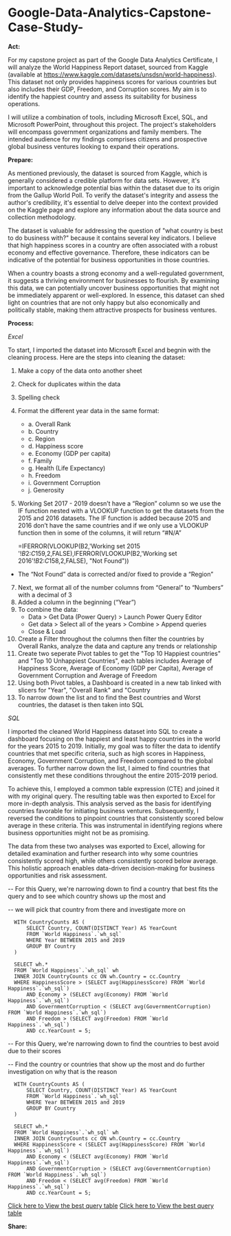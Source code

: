 # Google-Data-Analytics-Capstone-Case-Study-

**Act:**

For my capstone project as part of the Google Data Analytics Certificate, I will analyze the World Happiness Report dataset, sourced from Kaggle (available at https://www.kaggle.com/datasets/unsdsn/world-happiness). This dataset not only provides happiness scores for various countries but also includes their GDP, Freedom, and Corruption scores. My aim is to identify the happiest country and assess its suitability for business operations.

I will utilize a combination of tools, including Microsoft Excel, SQL, and Microsoft PowerPoint, throughout this project. The project's stakeholders will encompass government organizations and family members. The intended audience for my findings comprises citizens and prospective global business ventures looking to expand their operations.


**Prepare:**

As mentioned previously, the dataset is sourced from Kaggle, which is generally considered a credible platform for data sets. However, it's important to acknowledge potential bias within the dataset due to its origin from the Gallup World Poll. To verify the dataset's integrity and assess the author's credibility, it's essential to delve deeper into the context provided on the Kaggle page and explore any information about the data source and collection methodology.

The dataset is valuable for addressing the question of "what country is best to do business with?" because it contains several key indicators. I believe that high happiness scores in a country are often associated with a robust economy and effective governance. Therefore, these indicators can be indicative of the potential for business opportunities in those countries.

When a country boasts a strong economy and a well-regulated government, it suggests a thriving environment for businesses to flourish. By examining this data, we can potentially uncover business opportunities that might not be immediately apparent or well-explored. In essence, this dataset can shed light on countries that are not only happy but also economically and politically stable, making them attractive prospects for business ventures.


**Process:**

*Excel*

To start, I imported the dataset into Microsoft Excel and begnin with the cleaning process. Here are the steps into cleaning the dataset:
   1. Make a copy of the data onto another sheet
   2. Check for duplicates within the data 
   3. Spelling check
   4. Format the different year data in the same format:
      - a. Overall Rank
      - b. Country
      - c. Region
      - d. Happiness score
      - e. Economy (GDP per capita)
      - f. Family 
      - g. Health (Life Expectancy)
      - h. Freedom
      - i. Government Corruption
      - j. Generosity

   5. Working Set 2017 - 2019 doesn’t have a “Region” column so we use the IF function nested with a VLOOKUP function to get the datasets from the 2015 and 2016       datasets. The IF function is added because 2015 and 2016 don’t have the same countries and if we only use a VLOOKUP function then in some of the columns, it       will return “#N/A”

         =IFERROR(VLOOKUP(B2,'Working set 2015 '!$B$2:$C$159,2,FALSE),IFERROR(VLOOKUP(B2,'Working set 2016'!$B$2:$C$158,2,FALSE), "Not Found"))
   
   - The “Not Found” data is corrected and/or fixed to provide a “Region” 

   7. Next, we format all of the number columns from “General” to “Numbers” with a decimal of 3
   8. Added a column in the beginning (“Year”)
   9. To combine the data:
      -  Data > Get Data (Power Query) > Launch Power Query Editor 
      -  Get data > Select all of the years > Combine > Append queries 
      -  Close & Load
   10. Create a Filter throughout the columns then filter the countries by Overall Ranks, analyze the data and capture any trends or relationship
   11. Create two seperate Pivot tables to get the "Top 10 Happiest countries" and "Top 10 Unhappiest Countries", each tables includes Average of Happiness Score,    Average of Economy (GDP per Capita), Average of Government Corruption and Average of Freedom
   12. Using both Pivot tables, a Dashboard is created in a new tab linked with slicers for "Year", "Overall Rank" and "Country
   13. To narrow down the list and to find the Best countries and Worst countries, the dataset is then taken into SQL

*SQL*

I imported the cleaned World Happiness dataset into SQL to create a dashboard focusing on the happiest and least happy countries in the world for the years 2015 to 2019. Initially, my goal was to filter the data to identify countries that met specific criteria, such as high scores in Happiness, Economy, Government Corruption, and Freedom compared to the global averages. To further narrow down the list, I aimed to find countries that consistently met these conditions throughout the entire 2015-2019 period.

To achieve this, I employed a common table expression (CTE) and joined it with my original query. The resulting table was then exported to Excel for more in-depth analysis. This analysis served as the basis for identifying countries favorable for initiating business ventures.
Subsequently, I reversed the conditions to pinpoint countries that consistently scored below average in these criteria. This was instrumental in identifying regions where business opportunities might not be as promising.

The data from these two analyses was exported to Excel, allowing for detailed examination and further research into why some countries consistently scored high, while others consistently scored below average. This holistic approach enables data-driven decision-making for business opportunities and risk assessment.

   -- For this Query, we're narrowing down to find a country that best fits the query and to see which country shows up the most and 
   
   -- we will pick that country from there and investigate more on

      WITH CountryCounts AS (
          SELECT Country, COUNT(DISTINCT Year) AS YearCount
          FROM `World Happiness`.`wh_sql`
          WHERE Year BETWEEN 2015 and 2019
          GROUP BY Country
      )

      SELECT wh.*
      FROM `World Happiness`.`wh_sql` wh
      INNER JOIN CountryCounts cc ON wh.Country = cc.Country
      WHERE HappinessScore > (SELECT avg(HappinessScore) FROM `World Happiness`.`wh_sql`)
          AND Economy > (SELECT avg(Economy) FROM `World Happiness`.`wh_sql`)
          AND GovernmentCorruption < (SELECT avg(GovernmentCorruption) FROM `World Happiness`.`wh_sql`)
          AND Freedom > (SELECT avg(Freedom) FROM `World Happiness`.`wh_sql`)
          AND cc.YearCount = 5;  
          
   -- For this Query, we're narrowing down to find the countries to best avoid due to their scores 
   
   -- Find the country or countries that show up the most and do further investigation on why that is the reason 

      WITH CountryCounts AS (
          SELECT Country, COUNT(DISTINCT Year) AS YearCount
          FROM `World Happiness`.`wh_sql`
          WHERE Year BETWEEN 2015 and 2019
          GROUP BY Country
      )

      SELECT wh.*
      FROM `World Happiness`.`wh_sql` wh
      INNER JOIN CountryCounts cc ON wh.Country = cc.Country
      WHERE HappinessScore < (SELECT avg(HappinessScore) FROM `World Happiness`.`wh_sql`)
          AND Economy < (SELECT avg(Economy) FROM `World Happiness`.`wh_sql`)
          AND GovernmentCorruption > (SELECT avg(GovernmentCorruption) FROM `World Happiness`.`wh_sql`)
          AND Freedom < (SELECT avg(Freedom) FROM `World Happiness`.`wh_sql`)
          AND cc.YearCount = 5;  

<a href="Best countries.csv">Click here to View the best query table</a>
<a href="Worst countries.csv">Click here to View the best query table</a>


**Share:** 



